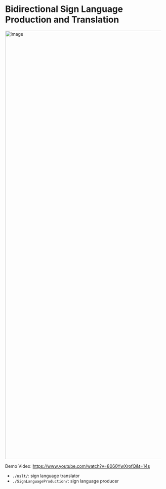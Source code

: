 # Bidirectional Sign Language Production and Translation

<img width="1382" alt="image" src="https://github.com/user-attachments/assets/ea35c79a-4545-40d4-ba78-fc9444534c3f" />

Demo Video: https://www.youtube.com/watch?v=8060YwXrofQ&t=14s

- `./nslt/`: sign language translator
- `./SignLanguageProduction/`: sign language producer
